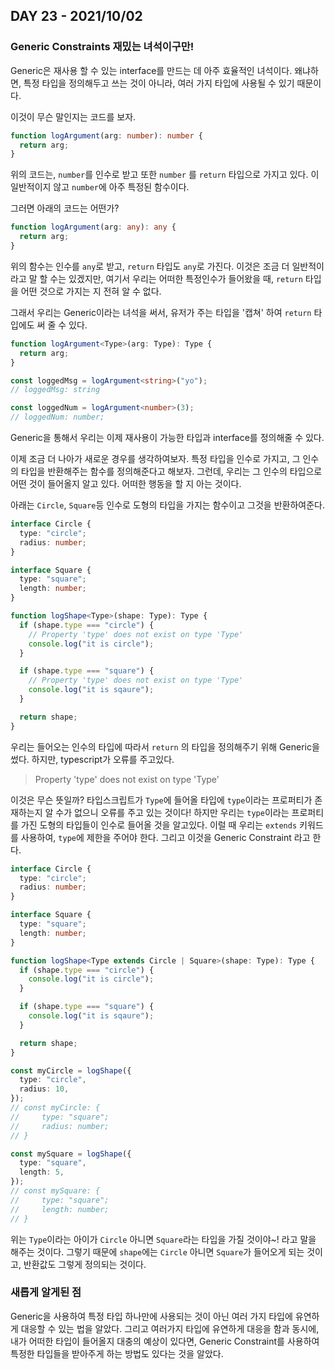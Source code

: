 ## DAY 23 - 2021/10/02

### Generic Constraints 재밌는 녀석이구만!

Generic은 재사용 할 수 있는 interface를 만드는 데 아주 효율적인 녀석이다. 왜냐하면, 특정 타입을 정의해두고 쓰는 것이 아니라, 여러 가지 타입에 사용될 수 있기 때문이다.

이것이 무슨 말인지는 코드를 보자.

```typescript
function logArgument(arg: number): number {
  return arg;
}
```

위의 코드는, `number`를 인수로 받고 또한 `number` 를 `return` 타입으로 가지고 있다. 이 일반적이지 않고 `number`에 아주 특정된 함수이다.

그러면 아래의 코드는 어떤가?

```typescript
function logArgument(arg: any): any {
  return arg;
}
```

위의 함수는 인수를 `any`로 받고, `return` 타입도 `any`로 가진다. 이것은 조금 더 일반적이라고 말 할 수는 있겠지만, 여기서 우리는 어떠한 특정인수가 들어왔을 때, `return` 타입을 어떤 것으로 가지는 지 전혀 알 수 없다.

그래서 우리는 Generic이라는 녀석을 써서, 유저가 주는 타입을 '캡쳐' 하여 `return` 타입에도 써 줄 수 있다.

```typescript
function logArgument<Type>(arg: Type): Type {
  return arg;
}

const loggedMsg = logArgument<string>("yo");
// loggedMsg: string

const loggedNum = logArgument<number>(3);
// loggedNum: number;
```

Generic을 통해서 우리는 이제 재사용이 가능한 타입과 interface를 정의해줄 수 있다.

이제 조금 더 나아가 새로운 경우를 생각하여보자. 특정 타입을 인수로 가지고, 그 인수의 타입을 반환해주는 함수를 정의해준다고 해보자. 그런데, 우리는 그 인수의 타입으로 어떤 것이 들어올지 알고 있다. 어떠한 행동을 할 지 아는 것이다.

아래는 `Circle`, `Square`등 인수로 도형의 타입을 가지는 함수이고 그것을 반환하여준다.

```typescript
interface Circle {
  type: "circle";
  radius: number;
}

interface Square {
  type: "square";
  length: number;
}

function logShape<Type>(shape: Type): Type {
  if (shape.type === "circle") {
    // Property 'type' does not exist on type 'Type'
    console.log("it is circle");
  }

  if (shape.type === "square") {
    // Property 'type' does not exist on type 'Type'
    console.log("it is sqaure");
  }

  return shape;
}
```

우리는 들어오는 인수의 타입에 따라서 `return` 의 타입을 정의해주기 위해 Generic을 썼다. 하지만, typescript가 오류를 주고있다.

> Property 'type' does not exist on type 'Type'

이것은 무슨 뜻일까? 타입스크립트가 `Type`에 들어올 타입에 `type`이라는 프로퍼티가 존재하는지 알 수가 없으니 오류를 주고 있는 것이다! 하지만 우리는 `type`이라는 프로퍼티를 가진 도형의 타입들이 인수로 들어올 것을 알고있다. 이럴 때 우리는 `extends` 키워드를 사용하여, `type`에 제한을 주어야 한다. 그리고 이것을 Generic Constraint 라고 한다.

```typescript
interface Circle {
  type: "circle";
  radius: number;
}

interface Square {
  type: "square";
  length: number;
}

function logShape<Type extends Circle | Square>(shape: Type): Type {
  if (shape.type === "circle") {
    console.log("it is circle");
  }

  if (shape.type === "square") {
    console.log("it is sqaure");
  }

  return shape;
}

const myCircle = logShape({
  type: "circle",
  radius: 10,
});
// const myCircle: {
//     type: "square";
//     radius: number;
// }

const mySquare = logShape({
  type: "square",
  length: 5,
});
// const mySquare: {
//     type: "square";
//     length: number;
// }
```

위는 `Type`이라는 아이가 `Circle` 아니면 `Square`라는 타입을 가질 것이야~! 라고 말을 해주는 것이다. 그렇기 때문에 `shape`에는 `Circle` 아니면 `Square`가 들어오게 되는 것이고, 반환값도 그렇게 정의되는 것이다.

### 새롭게 알게된 점

Generic을 사용하여 특정 타입 하나만에 사용되는 것이 아닌 여러 가지 타입에 유연하게 대응할 수 있는 법을 알았다.
그리고 여러가지 타입에 유연하게 대응을 함과 동시에, 내가 어떠한 타입이 들어올지 대충의 예상이 있다면, Generic Constraint를 사용하여 특정한 타입들을 받아주게 하는 방법도 있다는 것을 알았다.
